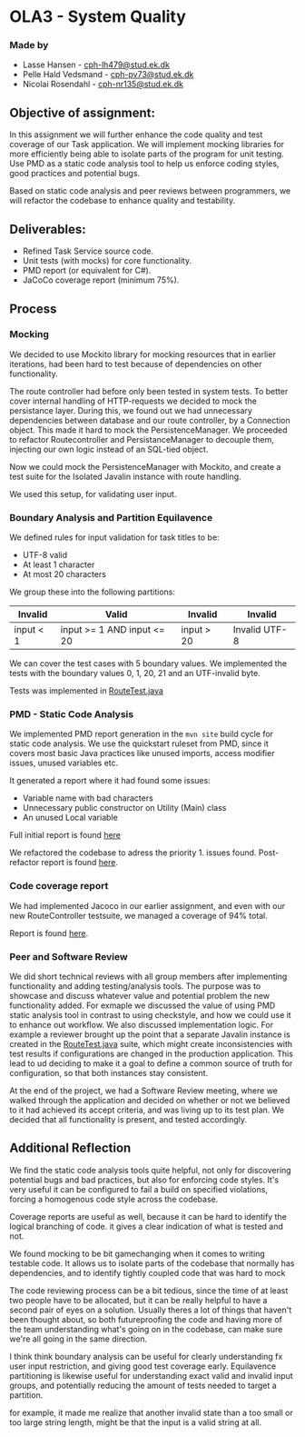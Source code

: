 # OLA3 - System Quality

### Made by

- Lasse Hansen - cph-lh479@stud.ek.dk
- Pelle Hald Vedsmand - cph-pv73@stud.ek.dk
- Nicolai Rosendahl - cph-nr135@stud.ek.dk


## Objective of assignment: 

In this assignment we will further enhance the code quality and test coverage of our Task application.
We will implement mocking libraries for more efficiently being able to isolate parts of the program for unit testing. 
Use PMD as a static code analysis tool to help us enforce coding styles, good practices and potential bugs.

Based on static code analysis and peer reviews between programmers, we will refactor the codebase to enhance quality and testability.

## Deliverables: 

-  Refined Task Service source code. 
-  Unit tests (with mocks) for core functionality. 
-  PMD report (or equivalent for C#). 
-  JaCoCo coverage report (minimum 75%).

## Process

### Mocking
We decided to use Mockito library for mocking resources that in earlier iterations, had been hard to test because of dependencies on other functionality. 

The route controller had before only been tested in system tests. To better cover internal handling of HTTP-requests we decided to mock the persistance layer. During this, we found out we had unnecessary dependencies between database and our route controller, by a Connection object. This made it hard to mock the PersistenceManager. We proceeded to refactor Routecontroller and PersistanceManager to decouple them, injecting our own logic instead of an SQL-tied object. 

Now we could mock the PersistenceManager with Mockito, and create a test suite for the Isolated Javalin instance with route handling. 

We used this setup, for validating user input.

### Boundary Analysis and Partition Equilavence
We defined rules for input validation for task titles to be:
- UTF-8 valid
- At least 1 character
- At most 20 characters

We group these into the following partitions:

| Invalid     | Valid                       | Invalid    | Invalid       |
| ----------- | -----------                 | ---------- | ---------     |
| input < 1   | input >= 1 AND input <= 20  | input > 20 | Invalid UTF-8 |


We can cover the test cases with 5 boundary values.
We implemented the tests with the boundary values 0, 1, 20, 21 and an UTF-invalid byte.

Tests was implemented in [RouteTest.java](src/test/java/com/kfisk/RouteTest.java)

### PMD - Static Code Analysis

We implemented PMD report generation in the `mvn site` build cycle for static code analysis. We use the quickstart ruleset from PMD, since it covers most basic Java practices like unused imports, access modifier issues, unused variables etc.

It generated a report where it had found some issues:
- Variable name with bad characters
- Unnecessary public constructor on Utility (Main) class
- An unused Local variable

Full initial report is found [here](documentation/pmd-before.html)

We refactored the codebase to adress the priority 1. issues found. Post-refactor report is found [here](reports/pmd.html).

### Code coverage report

We had implemented Jacoco in our earlier assignment, and even with our new RouteController testsuite, we managed a coverage of 94% total. 

Report is found [here](reports/jacoco/index.html).

### Peer and Software Review
We did short technical reviews with all group members after implementing functionality and adding testing/analysis tools. The purpose was to showcase and discuss whatever value and potential problem the new functionality added. For exmaple we discussed the value of using PMD static analysis tool in contrast to using checkstyle, and how we could use it to enhance out workflow.
We also discussed implementation logic. For example a reviewer brought up the point that a separate Javalin instance is created in the [RouteTest.java](src/test/java/com/kfisk/RouteTest.java) suite, which might create inconsistencies with test results if configurations are changed in the production application. This lead to ud deciding to make it a goal to define a common source of truth for configuration, so that both instances stay consistent. 

At the end of the project, we had a Software Review meeting, where we walked through the application and decided on whether or not we believed to it had achieved its accept criteria, and was living up to its test plan. We decided that all functionality is present, and tested accordingly.


## Additional Reflection

We find the static code analysis tools quite helpful, not only for discovering potential bugs and bad practices, but also for enforcing code styles. It's very useful it can be configured to fail a build on specified violations, forcing a homogenous code style across the codebase. 

Coverage reports are useful as well, because it can be hard to identify the logical branching of code. it gives a clear indication of what is tested and not. 

We found mocking to be bit gamechanging when it comes to writing testable code. It allows us to isolate parts of the codebase that normally has dependencies, and to identify tightly coupled code that was hard to mock

The code reviewing process can be a bit tedious, since the time of at least two people have to be allocated, but it can be really helpful to have a second pair of eyes on a solution. Usually theres a lot of things that haven't been thought about, so both futureproofing the code and having more of the team understanding what's going on in the codebase, can make sure we're all going in the same direction.

I think think boundary analysis can be useful for clearly understanding fx user input restriction, and giving good test coverage early.
Equilavence partitioning is likewise useful for understanding exact valid and invalid input groups, and potentially reducing the amount of tests needed to target a partition.

for example, it made me realize that another invalid state than a too small or too large string length, might be that the input is a valid string at all. 


